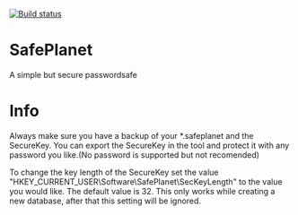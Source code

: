 [![Build status](https://ci.appveyor.com/api/projects/status/wu6y65j2ua800gel?svg=true)](https://ci.appveyor.com/project/RocketRider/safeplanet)
# SafePlanet
A simple but secure passwordsafe

# Info
Always make sure you have a backup of your *.safeplanet and the SecureKey. You can export the SecureKey in the tool and protect it with any password you like.(No password is supported but not recomended)

To change the key length of the SecureKey set the value "HKEY_CURRENT_USER\Software\SafePlanet\SecKeyLength" to the value you would like. The default value is 32.
This only works while creating a new database, after that this setting will be ignored.
